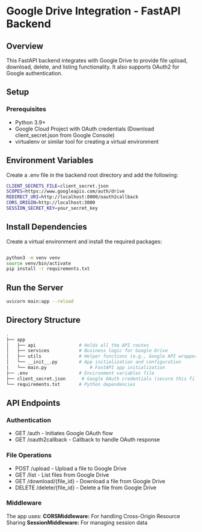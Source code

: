 # Google Drive Integration - FastAPI Backend

## Overview
This FastAPI backend integrates with Google Drive to provide file upload, download, delete, and listing functionality. It also supports OAuth2 for Google authentication.

## Setup
### Prerequisites
- Python 3.9+
- Google Cloud Project with OAuth credentials (Download client_secret.json from Google Console)
- virtualenv or similar tool for creating a virtual environment

## Environment Variables
Create a .env file in the backend root directory and add the following:

```bash
CLIENT_SECRETS_FILE=client_secret.json
SCOPES=https://www.googleapis.com/auth/drive
REDIRECT_URI=http://localhost:8000/oauth2callback
CORS_ORIGIN=http://localhost:3000
SESSION_SECRET_KEY=your_secret_key

```
## Install Dependencies
Create a virtual environment and install the required packages:
``` bash

python3 -m venv venv
source venv/bin/activate
pip install -r requirements.txt

```

## Run the Server
```bash
uvicorn main:app --reload
```

## Directory Structure
```bash
.
├── app
│   ├── api                # Holds all the API routes
│   ├── services           # Business logic for Google Drive
│   ├── utils              # Helper functions (e.g., Google API wrappers)
│   └── __init__.py        # App initialization and configuration
|   └── main.py                # FastAPI app initialization
├── .env                   # Environment variables file
├── client_secret.json      # Google OAuth credentials (secure this file)
└── requirements.txt       # Python dependencies
```

## API Endpoints
### Authentication
- GET /auth - Initiates Google OAuth flow
- GET /oauth2callback - Callback to handle OAuth response
### File Operations
- POST /upload - Upload a file to Google Drive
- GET /list - List files from Google Drive
- GET /download/{file_id} - Download a file from Google Drive
- DELETE /delete/{file_id} - Delete a file from Google Drive

### Middleware
The app uses:
**CORSMiddleware:** For handling Cross-Origin Resource Sharing
**SessionMiddleware:** For managing session data